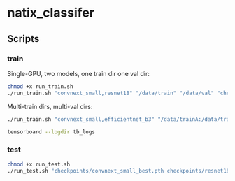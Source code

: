 # natix_classifer

## Scripts

### train
Single-GPU, two models, one train dir one val dir:
```bash
chmod +x run_train.sh
./run_train.sh "convnext_small,resnet18" "/data/train" "/data/val" "checkpoints" "tb_logs" "0"
```

Multi-train dirs, multi-val dirs:
```bash
./run_train.sh "convnext_small,efficientnet_b3" "/data/trainA:/data/trainB" "/data/valA:/data/valB" "checkpoints" "tb_logs" "0,1"
```

```bash
tensorboard --logdir tb_logs
```

### test
```bash
chmod +x run_test.sh
./run_test.sh "checkpoints/convnext_small_best.pth checkpoints/resnet18_best.pth" convnext_small "/data/test" "tb_test" "0"
```